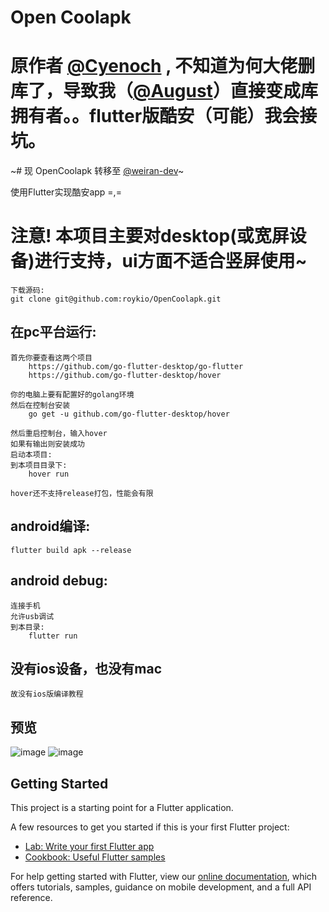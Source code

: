 # Open Coolapk

# 原作者 [@Cyenoch](https://github.com/Cyenoch) , 不知道为何大佬删库了，导致我（[@August](https://github.com/AugustToko)）直接变成库拥有者。。flutter版酷安（可能）我会接坑。
~# 现 OpenCoolapk 转移至 [@weiran-dev](https://github.com/weiran-dev)~

使用Flutter实现酷安app
=,=

# 注意! 本项目主要对desktop(或宽屏设备)进行支持，ui方面不适合竖屏使用~

    下载源码:
    git clone git@github.com:roykio/OpenCoolapk.git

## 在pc平台运行:
    首先你要查看这两个项目
        https://github.com/go-flutter-desktop/go-flutter
        https://github.com/go-flutter-desktop/hover

    你的电脑上要有配置好的golang环境
    然后在控制台安装
        go get -u github.com/go-flutter-desktop/hover

    然后重启控制台，输入hover
    如果有输出则安装成功
    启动本项目:
    到本项目目录下:
        hover run
    
    hover还不支持release打包，性能会有限

## android编译:
    flutter build apk --release

## android debug:
    连接手机
    允许usb调试
    到本目录:
        flutter run

## 没有ios设备，也没有mac
    故没有ios版编译教程

## 预览
    
![image](https://raw.githubusercontent.com/roykio/OpenCoolapk/master/_pre/pre1.png)
![image](https://raw.githubusercontent.com/roykio/OpenCoolapk/master/_pre/pre2.png)

## Getting Started

This project is a starting point for a Flutter application.

A few resources to get you started if this is your first Flutter project:

- [Lab: Write your first Flutter app](https://flutter.dev/docs/get-started/codelab)
- [Cookbook: Useful Flutter samples](https://flutter.dev/docs/cookbook)

For help getting started with Flutter, view our 
[online documentation](https://flutter.dev/docs), which offers tutorials, 
samples, guidance on mobile development, and a full API reference.
